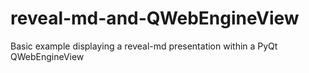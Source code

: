 # reveal-md-and-QWebEngineView
Basic example displaying a reveal-md presentation within a PyQt QWebEngineView
